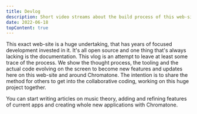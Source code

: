 ```yaml
---
title: Devlog
description: Short video streams about the build process of this web-site
date: 2022-06-18
topContent: true
---
```


This exact web-site is a huge undertaking, that has years of focused development invested in it. It's all open source and one thing that's always lacking is the documentation. This vlog is an attempt to leave at least some trace of the process. We show the thought process, the tooling and the actual code evolving on the screen to become new features and updates here on this web-site and around Chromatone. The intention is to share the method for others to get into the collaborative coding, working on this huge project together.

You can start writing articles on music theory, adding and refining features of current apps and creating whole new applications with Chromatone.
